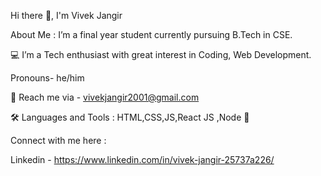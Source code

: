Hi there 👋, I'm Vivek Jangir 

About Me : I’m a final year student currently pursuing B.Tech in CSE.

💻 I’m a Tech enthusiast with great interest in Coding, Web Development.

Pronouns- he/him

📧 Reach me via - vivekjangir2001@gmail.com

🛠 Languages and Tools : HTML,CSS,JS,React JS ,Node 🤝 

Connect with me here : 

Linkedin - https://www.linkedin.com/in/vivek-jangir-25737a226/

<!---
Vivek-Jangir20/Vivek-Jangir20 is a ✨ special ✨ repository because its `README.md` (this file) appears on your GitHub profile.
You can click the Preview link to take a look at your changes.
--->
